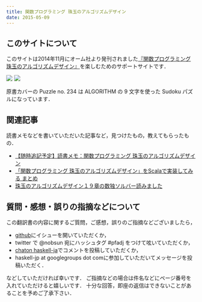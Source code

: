 ```yaml
---
title: 関数プログラミング 珠玉のアルゴリズムデザイン
date: 2015-05-09
---
```


## このサイトについて

このサイトは2014年11月にオーム社より発刊されました<a href="http://www.amazon.co.jp/gp/product/4274050645/ref=as_li_ss_tl?ie=UTF8&camp=247&creative=7399&creativeASIN=4274050645&linkCode=as2&tag=philoprogramm-22">『関数プログラミング 珠玉のアルゴリズムデザイン』</a>を楽しむためのサポートサイトです．

<a href="http://www.amazon.co.jp/gp/product/4274050645/ref=as_li_ss_il?ie=UTF8&camp=247&creative=7399&creativeASIN=4274050645&linkCode=as2&tag=philoprogramm-22"><img border="0" src="http://ws-fe.amazon-adsystem.com/widgets/q?_encoding=UTF8&ASIN=4274050645&Format=_SL250_&ID=AsinImage&MarketPlace=JP&ServiceVersion=20070822&WS=1&tag=philoprogramm-22" ></a><img src="http://ir-jp.amazon-adsystem.com/e/ir?t=philoprogramm-22&l=as2&o=9&a=4274050645" width="1" height="1" border="0" alt="" style="border:none !important; margin:0px !important;" />
<a href="http://www.amazon.co.jp/gp/product/0521513383/ref=as_li_ss_il?ie=UTF8&camp=247&creative=7399&creativeASIN=0521513383&linkCode=as2&tag=philoprogramm-22"><img border="0" src="http://ws-fe.amazon-adsystem.com/widgets/q?_encoding=UTF8&ASIN=0521513383&Format=_SL250_&ID=AsinImage&MarketPlace=JP&ServiceVersion=20070822&WS=1&tag=philoprogramm-22" ></a><img src="http://ir-jp.amazon-adsystem.com/e/ir?t=philoprogramm-22&l=as2&o=9&a=0521513383" width="1" height="1" border="0" alt="" style="border:none !important; margin:0px !important;" />

原書カバーの Puzzle no. 234 は ALGORITHM の 9 文字を使った Sudoku パズルになっています．

## 関連記事

読書メモなどを書いていただいた記事など，見つけたもの，教えてもらったもの．

- [【随時追記予定】読書メモ：関数プログラミング 珠玉のアルゴリズムデザイン](http://xenophobia.hatenablog.com/entry/2014/11/15/031820)
- [「関数プログラミング 珠玉のアルゴリズムデザイン」をScalaで実装してみる まとめ](http://qiita.com/qtamaki@github/items/176b4332da8e1e481fad)
- [珠玉のアルゴリズムデザイン１９章の数独ソルバー読みました](http://nihemak.hatenablog.com/entry/2015/01/11/210124)

## 質問・感想・誤りの指摘などについて

この翻訳書の内容に関するご質問，ご感想，誤りのご指摘などございましたら，

- [github](https://github.com/sampou-org/pfad/issues)にイシューを開いていただくか，
- twitter で @nobsun 宛にハッシュタグ #pfadj をつけて呟いていただくか，
- [chaton haskell-ja](http://chaton.practical-scheme.net/haskell-ja/)でコメントを投稿していただくか，
- haskell-jp at googlegroups dot comに参加していただいてメッセージを投稿いただく．

などしていただければ幸いです．
ご指摘などの場合は件名などにページ番号を入れていただけると嬉しいです．
十分な回答，即座の返信はできないことがあることを予めご了承下さい．
